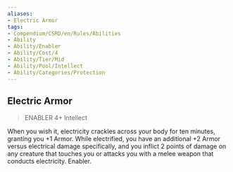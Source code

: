 ```yaml
---
aliases:
- Electric Armor
tags:
- Compendium/CSRD/en/Rules/Abilities
- Ability
- Ability/Enabler
- Ability/Cost/4
- Ability/Tier/Mid
- Ability/Pool/Intellect
- Ability/Categories/Protection
---
```


  
## Electric Armor  
>ENABLER 4+  Intellect  
  
When you wish it, electricity crackles across your body for ten minutes, granting you +1 Armor. While electrified, you have an additional +2 Armor versus electrical damage specifically, and you inflict 2 points of damage on any creature that touches you or attacks you with a melee weapon that conducts electricity. Enabler.